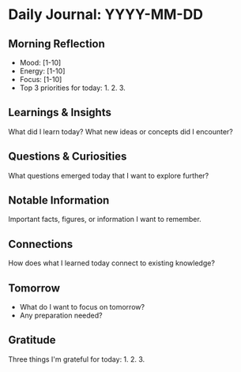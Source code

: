 # Daily Journal: YYYY-MM-DD

## Morning Reflection
- Mood: [1-10]
- Energy: [1-10]
- Focus: [1-10]
- Top 3 priorities for today:
  1. 
  2. 
  3. 

## Learnings & Insights
What did I learn today? What new ideas or concepts did I encounter?

## Questions & Curiosities
What questions emerged today that I want to explore further?

## Notable Information
Important facts, figures, or information I want to remember.

## Connections
How does what I learned today connect to existing knowledge?

## Tomorrow
- What do I want to focus on tomorrow?
- Any preparation needed?

## Gratitude
Three things I'm grateful for today:
1. 
2. 
3. 
